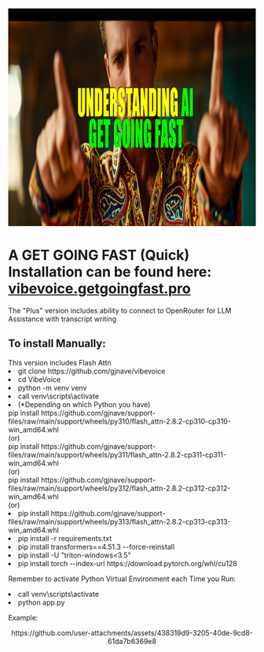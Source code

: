 <img width="1108" height="443" alt="image" src="https://github.com/gjnave/VibeVoice/blob/main/assets/yout.jpg" />


<h1>A GET GOING FAST (Quick) Installation can be found here: <a href="https://vibevoice.getgoingfast.pro">vibevoice.getgoingfast.pro</a></h1>
<p>The "Plus" version includes ability to connect to OpenRouter for LLM Assistance with transcript writing</br>


<h2>To install Manually:</h2>
<p>
  <div>This version includes Flash Attn </div>
<uo>
<li>git clone https://github.com/gjnave/vibevoice</li>
<li>cd VibeVoice</li>
<li>python -m venv venv</li>
<li>call venv\scripts\activate</li>
<li>(*Depending on which Python you have)
<div>pip install https://github.com/gjnave/support-files/raw/main/support/wheels/py310/flash_attn-2.8.2-cp310-cp310-win_amd64.whl</div>
<div>(or)</div>
<div>pip install https://github.com/gjnave/support-files/raw/main/support/wheels/py311/flash_attn-2.8.2-cp311-cp311-win_amd64.whl</div>
<div>(or)</div>
<div>pip install https://github.com/gjnave/support-files/raw/main/support/wheels/py312/flash_attn-2.8.2-cp312-cp312-win_amd64.whl</div>
<div>(or)</div>
<li>pip install https://github.com/gjnave/support-files/raw/main/support/wheels/py313/flash_attn-2.8.2-cp313-cp313-win_amd64.whl</div></li>
<li>pip install -r requirements.txt</li>
<li>pip install transformers==4.51.3 --force-reinstall</li>
<li>pip install -U "triton-windows<3.5"</li>
<li>pip install torch --index-url https://download.pytorch.org/whl/cu128</li>
</uo>
</p>
<p>Remember to activate Python Virtual Environment each Time you Run:</p>
<p><uo>
  <li>call venv\scripts\activate</li>
<li> python app.py</li>
</uo></p>

Example:
<div align="center">
https://github.com/user-attachments/assets/438319d9-3205-40de-9cd8-61da7b6369e8  
</div>
